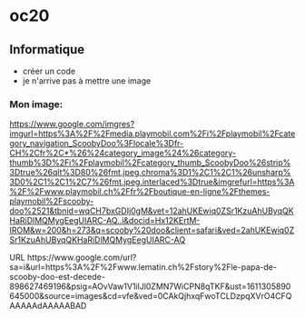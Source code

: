 # oc20
## Informatique
* créer un code
* je n'arrive pas à mettre une image
### Mon image:

https://www.google.com/imgres?imgurl=https%3A%2F%2Fmedia.playmobil.com%2Fi%2Fplaymobil%2Fcategory_navigation_ScoobyDoo%3Flocale%3Dfr-CH%2Cfr%2C*%26%24category_image%24%26category-thumb%3D%2Fi%2Fplaymobil%2Fcategory_thumb_ScoobyDoo%26strip%3Dtrue%26qlt%3D80%26fmt.jpeg.chroma%3D1%2C1%2C1%26unsharp%3D0%2C1%2C1%2C7%26fmt.jpeg.interlaced%3Dtrue&imgrefurl=https%3A%2F%2Fwww.playmobil.ch%2Ffr%2Fboutique-en-ligne%2Fthemes-playmobil%2Fscooby-doo%2521&tbnid=wqCH7bxGDIj0gM&vet=12ahUKEwiq0ZSr1KzuAhUByqQKHaRiDlMQMygEegUIARC-AQ..i&docid=Hx12KErtM-IROM&w=200&h=273&q=scooby%20doo&client=safari&ved=2ahUKEwiq0ZSr1KzuAhUByqQKHaRiDlMQMygEegUIARC-AQ
<?xml version="1.0" encoding="UTF-8"?>
<!DOCTYPE plist PUBLIC "-//Apple//DTD PLIST 1.0//EN" "http://www.apple.com/DTDs/PropertyList-1.0.dtd">
<plist version="1.0">
<dict>
	<key>URL</key>
	<string>https://www.google.com/url?sa=i&amp;url=https%3A%2F%2Fwww.lematin.ch%2Fstory%2Fle-papa-de-scooby-doo-est-decede-898627469196&amp;psig=AOvVaw1V1ilJl0ZMN7WiCPN8qTKF&amp;ust=1611305890645000&amp;source=images&amp;cd=vfe&amp;ved=0CAkQjhxqFwoTCLDzpqXVrO4CFQAAAAAdAAAAABAD</string>
</dict>
</plist>
